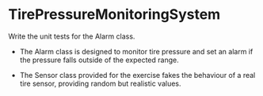 
# TirePressureMonitoringSystem

Write the unit tests for the Alarm class.

- The Alarm class is designed to monitor tire pressure and set an alarm if the pressure falls outside of the expected range.

- The Sensor class provided for the exercise fakes the behaviour of a real tire sensor, providing random but realistic values.
